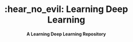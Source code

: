 <h1 align="center">
    :hear_no_evil: Learning Deep Learning
</h1>

<h4 align="center">
	A Learning Deep Learning Repository
</h4>
